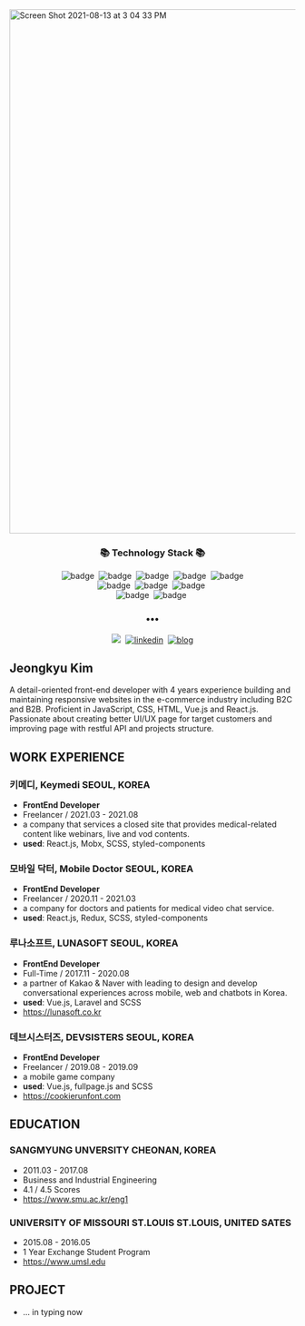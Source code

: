 <img algin="center" width="924" alt="Screen Shot 2021-08-13 at 3 04 33 PM" src="https://user-images.githubusercontent.com/46082226/129312263-bf4a9cd5-18a4-4dc9-ab77-e632034691b2.png">
<h3 align="center">📚 Technology Stack 📚</h3>
<p align="center">
  <img src="https://img.shields.io/badge/-JAVASCRIPT-brighten" alt="badge"/>&nbsp
  <img src="https://img.shields.io/badge/-REACT.JS-brighten" alt="badge"/>&nbsp
  <img src="https://img.shields.io/badge/-VUE.JS-brighten" alt="badge"/>&nbsp
  <img src="https://img.shields.io/badge/-SCSS-brighten" alt="badge"/>&nbsp
  <img src="https://img.shields.io/badge/-HTML-brighten" alt="badge"/>
  <br>
  <img src="https://img.shields.io/badge/-LARAVEL-blue" alt="badge"/>&nbsp
  <img src="https://img.shields.io/badge/-ANGULAR.JS-blue" alt="badge"/>&nbsp
  <img src="https://img.shields.io/badge/-mysql-blue" alt="badge"/>&nbsp
  <br>
  <img src="https://img.shields.io/badge/-GIT-black" alt="badge"/>&nbsp
  <img src="https://img.shields.io/badge/-Photoshop-black" alt="badge"/>&nbsp
</p>

<h3 align="center">•••</h3>
<p align="center">
  <a href="mailto:heykkyu@gmail.com" target="_blank"><img src="https://img.shields.io/badge/Gmail-d14836?style=flat-square&logo=Gmail&logoColor=white&link=mailto:heykkyu@gmail.com"/></a>&nbsp;
  <a href="//www.linkedin.com/in/heykkyu" target="_blank"> <img src="https://img.shields.io/badge/-Linkedin-blue" alt="linkedin" /></a>&nbsp;
   <a href="//blog.naver.com/heysiki target="_blank""> <img src="https://img.shields.io/badge/-blog-green" alt="blog" /></a>
</p>

##
## Jeongkyu Kim
A detail-oriented front-end developer with 4 years experience building and maintaining responsive websites in the e-commerce industry including B2C and B2B. Proficient in JavaScript, CSS, HTML, Vue.js and React.js. Passionate about creating better UI/UX page for target customers and improving page with restful API and projects structure.  

##
## WORK EXPERIENCE
### **키메디, Keymedi** SEOUL, KOREA 
- **FrontEnd Developer**
- Freelancer / 2021.03 - 2021.08 
- a company that services a closed site that provides medical-related content like webinars, live and vod contents.
- **used**: React.js, Mobx, SCSS, styled-components 

### **모바일 닥터, Mobile Doctor** SEOUL, KOREA
- **FrontEnd Developer**
- Freelancer / 2020.11 - 2021.03
- a company for doctors and patients for medical video chat service.
- **used**: React.js, Redux, SCSS, styled-components 

### **루나소프트, LUNASOFT** SEOUL, KOREA
- **FrontEnd Developer**
- Full-Time / 2017.11 - 2020.08
- a partner of Kakao & Naver with leading to design and develop conversational experiences across mobile, web and chatbots in Korea.
- **used**: Vue.js, Laravel and SCSS
- https://lunasoft.co.kr

### **데브시스터즈, DEVSISTERS** SEOUL, KOREA
- **FrontEnd Developer**
- Freelancer / 2019.08 - 2019.09
- a mobile game company
- **used**: Vue.js, fullpage.js and SCSS
- https://cookierunfont.com  

##
## EDUCATION
### SANGMYUNG UNVERSITY CHEONAN, KOREA
- 2011.03 - 2017.08
- Business and Industrial Engineering
- 4.1 / 4.5 Scores
- https://www.smu.ac.kr/eng1

### UNIVERSITY OF MISSOURI ST.LOUIS ST.LOUIS, UNITED SATES
- 2015.08 - 2016.05
- 1 Year Exchange Student Program
- https://www.umsl.edu  

##
## PROJECT
- ... in typing now
